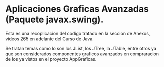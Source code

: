 # Aplicaciones Graficas Avanzadas (Paquete javax.swing).

Esta es una recoplicacion del codigo tratado en la seccion de Anexos,
videos 265 en adelante del Curso de Java.

Se tratan temas como lo son los JList, los JTree, la JTable, entre otros
ya que son considerados componentes graficos avanzados en compraracion de
los ya vistos en el proyecto AppGraficas.

